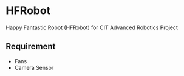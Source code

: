 # HFRobot
Happy Fantastic Robot (HFRobot) for CIT Advanced Robotics Project

## Requirement

* Fans
* Camera Sensor
